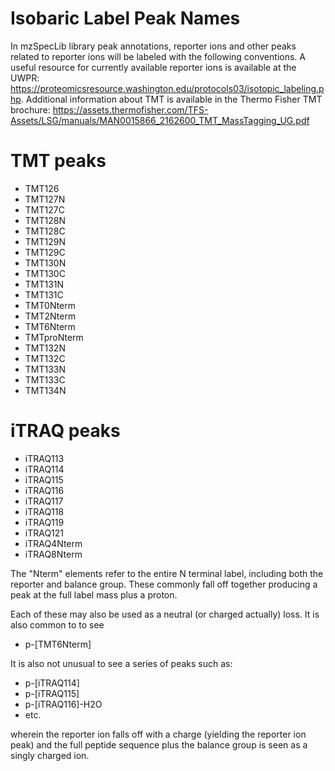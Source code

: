 # Isobaric Label Peak Names

In mzSpecLib library peak annotations, reporter ions and other peaks related to reporter ions will be labeled with
the following conventions. A useful resource for currently available reporter ions is available at the UWPR:
https://proteomicsresource.washington.edu/protocols03/isotopic_labeling.php. Additional information about TMT is
available in the Thermo Fisher TMT brochure:
https://assets.thermofisher.com/TFS-Assets/LSG/manuals/MAN0015866_2162600_TMT_MassTagging_UG.pdf

# TMT peaks

- TMT126
- TMT127N
- TMT127C
- TMT128N
- TMT128C
- TMT129N
- TMT129C
- TMT130N
- TMT130C
- TMT131N
- TMT131C
- TMT0Nterm
- TMT2Nterm
- TMT6Nterm
- TMTproNterm
- TMT132N
- TMT132C
- TMT133N
- TMT133C
- TMT134N

# iTRAQ peaks

- iTRAQ113
- iTRAQ114
- iTRAQ115
- iTRAQ116
- iTRAQ117
- iTRAQ118
- iTRAQ119
- iTRAQ121
- iTRAQ4Nterm
- iTRAQ8Nterm

The "Nterm" elements refer to the entire N terminal label, including both the reporter and balance group. These commonly fall
off together producing a peak at the full label mass plus a proton.

Each of these may also be used as a neutral (or charged actually) loss. It is also common to to see
- p-[TMT6Nterm]

It is also not unusual to see a series of peaks such as:
- p-[iTRAQ114]
- p-[iTRAQ115]
- p-[iTRAQ116]-H2O
- etc.

wherein the reporter ion falls off with a charge (yielding the reporter ion peak) and the full peptide sequence plus the
balance group is seen as a singly charged ion.



